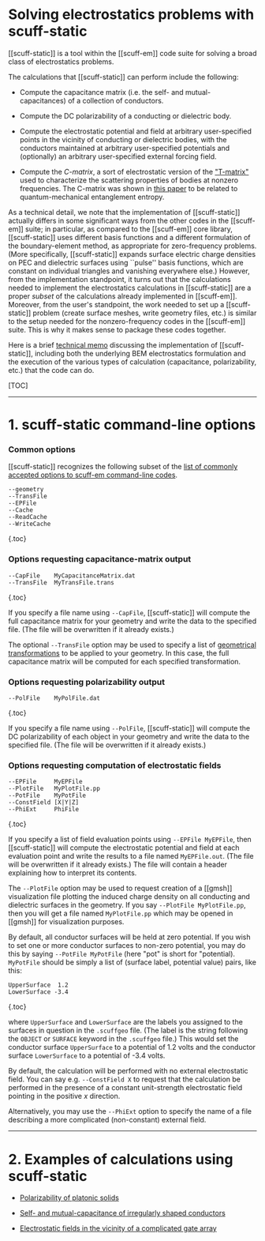 <h1> Solving electrostatics problems with
     <span class="SC">scuff-static</span>
</h1>

[[scuff-static]] is a tool within the
[[scuff-em]] code suite for solving
a broad class of electrostatics problems.

The calculations that [[scuff-static]] can
perform include the following:

+ Compute the capacitance matrix (i.e. the self- and mutual-
capacitances) of a collection of conductors.

+ Compute the DC polarizability of a conducting or
dielectric body.

+ Compute the electrostatic potential and field
at arbitrary user-specified points in the vicinity
of conducting or dielectric bodies, with the
conductors maintained at arbitrary user-specified
potentials and (optionally) an arbitrary user-specified
external forcing field.

+ Compute the *C-matrix*, a sort of electrostatic
version of the
["T-matrix"](../scuff-tmatrix/scuff-tmatrix.md)
used to characterize the scattering properties
of bodies at nonzero frequencies. The C-matrix
was shown in
[this paper](http://dx.doi.org/10.1103/PhysRevLett.114.151602)
to be related to quantum-mechanical entanglement
entropy.

As a technical detail, we note that the implementation of
[[scuff-static]] actually differs in some significant ways
from the other codes in the [[scuff-em]] suite; in particular,
as compared to the [[scuff-em]] core library,
[[scuff-static]] uses different basis functions and a
different formulation of the boundary-element method, as
appropriate for zero-frequency problems. (More specifically,
[[scuff-static]] expands
surface electric charge densities on PEC and dielectric
surfaces using ``pulse'' basis functions, which are
constant on individual triangles and vanishing everywhere
else.) However, from the implementation standpoint, it
turns out that the calculations needed to implement the
electrostatics calculations in [[scuff-static]] are a
proper *subset* of the calculations already implemented
in [[scuff-em]]. Moreover, from the user's standpoint,
the work needed to set up a [[scuff-static]] problem
(create surface meshes, write geometry files, etc.)
is similar to the setup needed for the nonzero-frequency
codes in the [[scuff-em]] suite.
This is why it makes sense to package these codes together.

Here is a brief [technical memo](scuff-static.pdf)
discussing the implementation of [[scuff-static]],
including both the underlying BEM electrostatics formulation
and the execution of the various types of calculation
(capacitance, polarizability, etc.) that the code can do.

[//]: ###################################################
[//]: ###################################################
[//]: ###################################################

[TOC]

--------------------------------------------------

<a name="CommandLineOptions"></a>
# 1. <span class="SC">scuff-static</span> command-line options

### Common options

[[scuff-static]] recognizes the following subset of the
[list of commonly accepted options to
 <span class="SC">scuff-em</span> command-line codes][CommonOptions].

  ````
--geometry
--TransFile
--EPFile
--Cache
--ReadCache
--WriteCache
  ````
{.toc}

### Options requesting capacitance-matrix output

  ````
--CapFile    MyCapacitanceMatrix.dat
--TransFile  MyTransFile.trans
  ````
{.toc}

If you specify a file name using `--CapFile`, [[scuff-static]]
will compute the full capacitance matrix for your geometry
and write the data to the specified file. (The file will be
overwritten if it already exists.)

The optional `--TransFile` option may be used to specify a
list of
[geometrical transformations](../../reference/Transformations.md)
to be applied to your geometry. In this case, the full capacitance
matrix will be computed for each specified transformation.

### Options requesting polarizability output

  ````
--PolFile    MyPolFile.dat
  ````
{.toc}

If you specify a file name using `--PolFile`, [[scuff-static]]
will compute the DC polarizability of each object in your
geometry and write the data to the specified file. (The file
will be overwritten if it already exists.)

### Options requesting computation of electrostatic fields

  ````
--EPFile     MyEPFile
--PlotFile   MyPlotFile.pp
--PotFile    MyPotFile
--ConstField [X|Y|Z]
--PhiExt     PhiFile
  ````
{.toc}

If you specify a list of field evaluation points using
`--EPFile MyEPFile`, then [[scuff-static]] will compute
the electrostatic potential and field at each evaluation
point and write the results to a file named `MyEPFile.out`.
(The file will be overwritten if it already exists.)
The file will contain a header explaining how to interpret
its contents.

The `--PlotFile` option may be used to request
creation of a [[gmsh]] visualization file plotting
the induced charge density on all conducting and
dielectric surfaces in the geometry.
If you say `--PlotFile MyPlotFile.pp`, then you
will get a file named `MyPlotFile.pp` which
may be opened in [[gmsh]] for visualization purposes.

By default, all conductor surfaces will be held
at zero potential. If you wish to set one or more
conductor surfaces to non-zero potential, you may do this
by saying `--PotFile MyPotFile` (here "pot" is short
for "potential). `MyPotFile` should be simply a
list of (surface label, potential value) pairs,
like this:

  ````
 UpperSurface  1.2
 LowerSurface -3.4
  ````
{.toc}

where `UpperSurface` and `LowerSurface` are the
labels you assigned to the surfaces in question
in the `.scuffgeo` file. (The label is the string
following the `OBJECT` or `SURFACE` keyword
in the `.scuffgeo` file.) This would set the
conductor surface `UpperSurface` to a potential of
1.2 volts and the conductor surface `LowerSurface`
to a potential of -3.4 volts.

By default, the calculation will be performed with
no external electrostatic field. You can say e.g.
`--ConstField X` to request that the calculation
be performed in the presence of a constant unit-strength
electrostatic field pointing in the positive $x$
direction.

Alternatively, you may use the `--PhiExt` option
to specify the name of a file describing a more
complicated (non-constant) external field.

--------------------------------------------------
<a name="Examples"></a>
# 2. Examples of calculations using <span class="SC">scuff-static</span>

+ [Polarizability of platonic solids][PlatonicSolids]

+ [Self- and mutual-capacitance of irregularly shaped conductors][PlatonicSolids]

+ [Electrostatic fields in the vicinity of a complicated gate array][PlatonicSolids]

[PlatonicSolids]: ../../examples/PlatonicSolids/PlatonicSolids.md
[CommonOptions]: ../GeneralReference.md#CommonOptions
